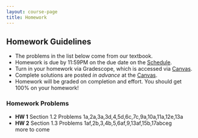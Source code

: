 ```yaml
---
layout: course-page
title: Homework
---
```


## Homework Guidelines

  * The problems in the list below come from our textbook.
  * Homework is due by 11:59PM on the due date on the [Schedule](assets/general/schedule.pdf).  
  * Turn in your homework via Gradescope, which is accessed via [Canvas](https://canvas.alaska.edu).
  * Complete solutions are posted _in advance_ at the [Canvas](https://canvas.alaska.edu). 
  * Homework will be graded on completion and effort.  You should get 100% on your homework!

### Homework Problems

  * **HW 1** Section 1.2 Problems 1a,2a,3a,3d,4,5d,6c,7c,9a,10a,11a,12e,13a
  * **HW 2** Section 1.3 Problems 1af,2b,3,4b,5,6af,9,13af,15b,17abceg     
  more to come
